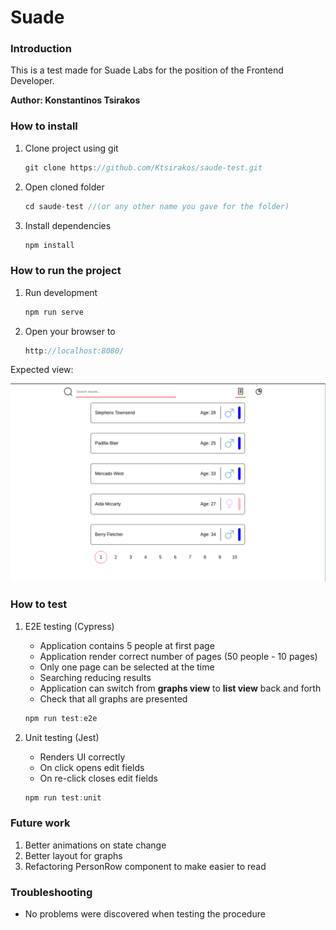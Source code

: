 # Suade

### Introduction

This is a test made for Suade Labs for the position of the Frontend Developer.

**Author: Konstantinos Tsirakos**

### How to install

1. Clone project using git

    ```jsx
    git clone https://github.com/Ktsirakos/saude-test.git
    ```

2. Open cloned folder

    ```jsx
    cd saude-test //(or any other name you gave for the folder)
    ```

3. Install dependencies

    ```jsx
    npm install
    ```

### How to run the project

1. Run development 

    ```jsx
    npm run serve
    ```

2. Open your browser to

    ```jsx
    http://localhost:8080/
    ```

Expected view:

![Untitled](Untitled.png)

### How to test

1. E2E testing (Cypress)
    - Application contains 5 people at first page
    - Application render correct number of pages (50 people - 10 pages)
    - Only one page can be selected at the time
    - Searching reducing results
    - Application can switch from **graphs view** to **list view** back and forth
    - Check that all graphs are presented

    ```jsx
    npm run test:e2e
    ```

2. Unit testing (Jest)
    - Renders UI correctly
    - On click opens edit fields
    - On re-click closes edit fields

    ```jsx
    npm run test:unit
    ```

### Future work

1. Better animations on state change
2. Better layout for graphs
3. Refactoring PersonRow component to make easier to read

### Troubleshooting

- No problems were discovered when testing the procedure
